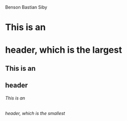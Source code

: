 Benson Bastian Siby
# This is an <h1> header, which is the largest
## This is an <h2> header
###### This is an <h6> header, which is the smallest
